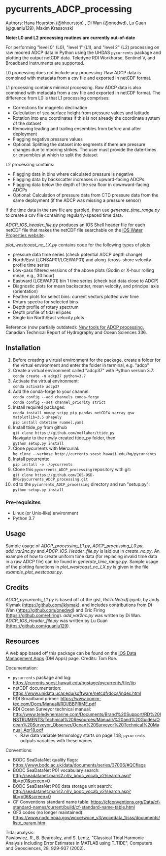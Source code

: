# pycurrents_ADCP_processing

Authors: Hana Hourston (@hhourston) , Di Wan (@onedwd), Lu Guan (@guanlu129), Maxim Krassovski

**Note: L0 and L2 processing routines are currently out-of-date**

For performing "level 0" (L0), "level 1" (L1), and "level 2" (L2) processing on raw 
moored ADCP data in Python using the UHDAS `pycurrents` package and plotting the output netCDF data. 
Teledyne RDI Workhorse, Sentinel V, and Broadband instruments are supported.

L0 processing does not include any processing. Raw ADCP data is combined with metadata from a csv file and exported 
in netCDF format. 

L1 processing contains minimal processing. Raw ADCP data is also combined with metadata from a csv file and exported 
in netCDF format. The difference from L0 is that L1 processing comprises:
* Corrections for magnetic declination
* Calculation of sea surface height from pressure values and latitude
* Rotation into enu coordinates if this is not already the coordinate system of the dataset
* Removing leading and trailing ensembles from before and after deployment
* Flagging negative pressure values
* Optional: Splitting the dataset into segments if there are pressure changes due to mooring strikes. The user must provide the date-times or ensembles at which to split the dataset

L2 processing contains:
* Flagging data in bins where calculated pressure is negative
* Flagging data by backscatter increases in upward-facing ADCPs
* Flagging data below the depth of the sea floor in downward-facing ADCPs
* Optional: Calculation of pressure data from CTD pressure data from the same deployment (if the ADCP was missing a pressure sensor)

If the time data in the raw file are garbled, then use *generate_time_range.py* to create a csv file containing 
regularly-spaced time data.  

*ADCP_IOS_header_file.py* produces an IOS Shell header file for each netCDF file that makes the netCDF file searchable 
on the [IOS Water Properties website](https://www.waterproperties.ca/). 

*plot_westcoast_nc_LX.py* contains code for the following types of plots:
* pressure data time series (check potential ADCP depth change)
* North/East (LCNSAP01/LCEWAP01) and along-/cross-shore velocity profile time series 
* Low-pass filtered versions of the above plots (Godin or X-hour rolling mean, e.g., 30 hour)
* Eastward (LCEWAP01) bin 1 time series (check bad data close to ADCP)
* Diagnostic plots for mean backscatter, mean velocity, and principal axis (orientation)
* Feather plots for select bins: current vectors plotted over time
* Rotary spectra for selected bins
* Depth profile of rotary spectrum
* Depth profile of tidal ellipses
* Single bin North/East velocity plots

Reference (now partially outdated): 
[New tools for ADCP processing.](https://waves-vagues.dfo-mpo.gc.ca/library-bibliotheque/40993127.pdf) 
Canadian Technical Report of Hydrography and Ocean Sciences 336.

## Installation
1. Before creating a virtual environment for the package, create a folder for the virtual environment and enter the folder in terminal, e.g. "adcp"  
2. Create a virtual environment called "adcp37" with Python version 3.7:  
        `conda create -n adcp37 python=3.7`
3. Activate the virtual environment:  
        `conda activate adcp37`
4. Add the conda-forge to your channel:  
        `conda config --add channels conda-forge`  
        `conda config --set channel_priority strict`
5. Install required packages:  
        `conda install numpy scipy pip pandas netCDF4 xarray gsw matplotlib=3.5 shapely`  
        `pip install datetime ruamel.yaml`  
6. Install ttide_py from github  
        `git clone https://github.com/moflaher/ttide_py`  
        Navigate to the newly created ttide_py folder, then  
        `python setup.py install`  
7. Clone pycurrents with Mercurial:  
        `hg clone --verbose http://currents.soest.hawaii.edu/hg/pycurrents`  
8. Install pycurrents:  
        `pip install -e ./pycurrents`  
9. Clone this `pycurrents_ADCP_processing` repository with git:  
        `git clone https://github.com/IOS-OSD-DPG/pycurrents_ADCP_processing.git`  
10. cd to the `pycurrents_ADCP_processing` directory and run "setup.py":  
         `python setup.py install`

### Pre-requisites
* Linux (or Unix-like) environment
* Python 3.7

## Usage 
Sample usage of *ADCP_processing_L1.py*, *ADCP_processing_L0.py*, *add_var2nc.py* and *ADCP_IOS_Header_file.py* 
is laid out in *create_nc.py*. An example of how to create uniform time data (for replacing invalid time data 
in a raw ADCP file) can be found in *generate_time_range.py*. Sample usage of the plotting functions in 
*plot_westcoast_nc_LX.py* is given in the file *example_plot_westcoast.py*.

## Credits
*ADCP_pycurrents_L1.py* is based off of the gist, *RdiToNetcdf.ipynb*, by Jody Klymak (https://github.com/jklymak), 
and includes contributions from Di Wan (https://github.com/onedwd) and Eric Firing (https://github.com/efiring). 
*add_var2nc.py* was written by Di Wan. *ADCP_IOS_Header_file.py* was written by Lu Guan (https://github.com/guanlu129).

## Resources
A web app based off this package can be found on the [IOS Data Management Apps](https://dmapps.waterproperties.ca/en/) 
(DM Apps) page. Credits: Tom Roe.

Documentation:
* `pycurrents` package and log: https://currents.soest.hawaii.edu/hgstage/pycurrents/file/tip
* netCDF documentation: https://www.unidata.ucar.edu/software/netcdf/docs/index.html
* RDI Broadband primer: https://www.comm-tec.com/Docs/Manuali/RDI/BBPRIME.pdf
* RDI Ocean Surveyor technical manual: http://www.teledynemarine.com/Documents/Brand%20Support/RD%20INSTRUMENTS/Technical%20Resources/Manuals%20and%20Guides/Ocean%20Surveyor_Observer/Ocean%20Surveyor%20Technical%20Manual_Apr18.pdf
    * Raw data variable terminology starts on page 148; `pycurrents` outputs variables with these names

Conventions:
* BODC SeaDataNet quality flags: https://www.bodc.ac.uk/data/documents/series/37006/#QCflags
* BODC SeaDataNet P01 vocabulary search: http://seadatanet.maris2.nl/v_bodc_vocab_v2/search.asp?lib=p01&screen=0
* BODC SeaDataNet P06 data storage unit search: http://seadatanet.maris2.nl/v_bodc_vocab_v2/search.asp?lib=p06&screen=0
* CF Conventions standard name table: https://cfconventions.org/Data/cf-standard-names/current/build/cf-standard-name-table.html 
* GF3 codes (no longer maintained): https://www.nodc.noaa.gov/woce/woce_v3/wocedata_1/sss/documents/liste_param.htm

Tidal analysis:  
Pawlowicz, R., B. Beardsley, and S. Lentz, "Classical Tidal Harmonic Analysis Including Error Estimates in MATLAB 
using T_TIDE", Computers and Geosciences, 28, 929-937 (2002).
